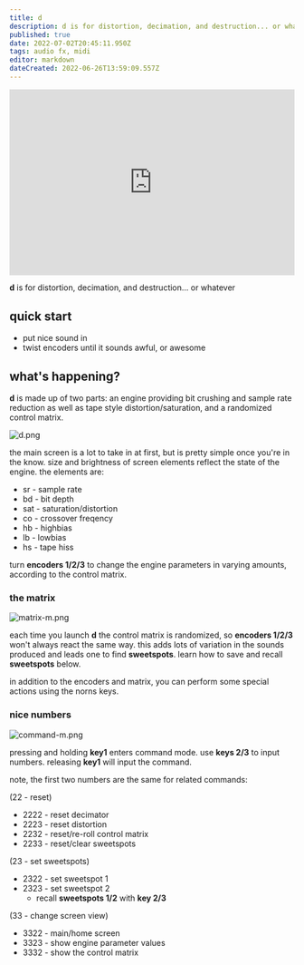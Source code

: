 ```yaml
---
title: d
description: d is for distortion, decimation, and destruction... or whatever
published: true
date: 2022-07-02T20:45:11.950Z
tags: audio fx, midi
editor: markdown
dateCreated: 2022-06-26T13:59:09.557Z
---
```


<div style="padding:65% 0 0 0;position:relative;"><iframe src="https://player.vimeo.com/video/724190253?h=d9b7eeeafa&amp;badge=0&amp;autopause=0&amp;player_id=0&amp;app_id=58479" frameborder="0" allow="autoplay; fullscreen; picture-in-picture" allowfullscreen style="position:absolute;top:0;left:0;width:100%;height:100%;" title="d"></iframe></div><script src="https://player.vimeo.com/api/player.js"></script>


**d** is for distortion, decimation, and destruction... or whatever

## quick start
* put nice sound in
* twist encoders until it sounds awful, or awesome


## what's happening?

**d** is made up of two parts: an engine providing bit crushing and sample rate reduction as well as tape style distortion/saturation, and a randomized control matrix.

![d.png](/community/justmat/ddd/d.png)

the main screen is a lot to take in at first, but is pretty simple once you're in the know. size and brightness of screen elements reflect the state of the engine. the elements are:
* sr - sample rate
* bd - bit depth
* sat - saturation/distortion
* co - crossover freqency
* hb - highbias
* lb - lowbias
* hs - tape hiss

turn **encoders 1/2/3** to change the engine parameters in varying amounts, according to the control matrix.

### the matrix

![matrix-m.png](/community/justmat/ddd/matrix-m.png)

each time you launch **d** the control matrix is randomized, so **encoders 1/2/3** won't always react the same way. this adds lots of variation in the sounds produced and leads one to find **sweetspots**. learn how to save and recall **sweetspots** below.

in addition to the encoders and matrix, you can perform some special actions using the norns keys.

### nice numbers

![command-m.png](/community/justmat/ddd/command-m.png)

pressing and holding **key1** enters command mode. use **keys 2/3** to input numbers. releasing **key1** will input the command.

note, the first two numbers are the same for related commands:

(22 - reset)
* 2222 - reset decimator
* 2223 - reset distortion
* 2232 - reset/re-roll control matrix
* 2233 - reset/clear sweetspots

(23 - set sweetspots)
* 2322 - set sweetspot 1
* 2323 - set sweetspot 2
  * recall **sweetspots 1/2** with **key 2/3**

(33 - change screen view)
* 3322 - main/home screen
* 3323 - show engine parameter values
* 3332 - show the control matrix


